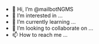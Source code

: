 - 👋 Hi, I’m @mailbotNGMS
- 👀 I’m interested in ...
- 🌱 I’m currently learning ...
- 💞️ I’m looking to collaborate on ...
- 📫 How to reach me ...

<!---
mailbotNGMS/mailbotNGMS is a ✨ special ✨ repository because its `README.md` (this file) appears on your GitHub profile.
You can click the Preview link to take a look at your changes.
--->
